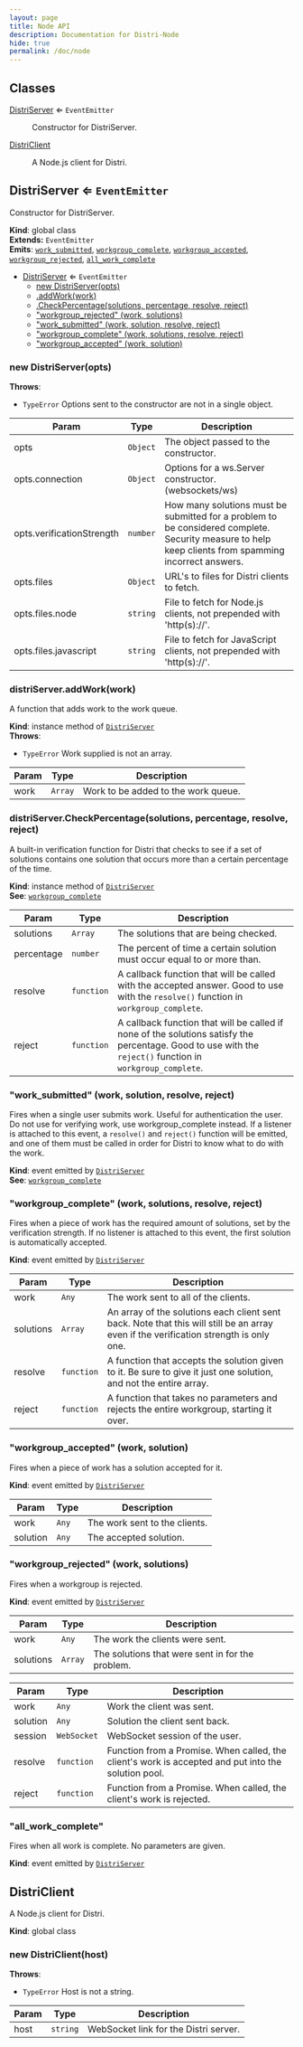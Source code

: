 ```yaml
---
layout: page
title: Node API
description: Documentation for Distri-Node
hide: true
permalink: /doc/node
---
```


## Classes

<dl>
<dt><a href="#DistriServer">DistriServer</a> ⇐ <code>EventEmitter</code></dt>
<dd><p>Constructor for DistriServer.</p>
</dd>
<dt><a href="#DistriClient">DistriClient</a></dt>
<dd><p>A Node.js client for Distri.</p>
</dd>
</dl>

<a name="DistriServer"></a>

## DistriServer ⇐ <code>EventEmitter</code>
Constructor for DistriServer.

**Kind**: global class  
**Extends:** <code>EventEmitter</code>  
**Emits**: [`work_submitted`](#DistriServer+event_work_submitted), [`workgroup_complete`](#DistriServer+event_workgroup_complete), [`workgroup_accepted`](#DistriServer+event_workgroup_accepted), [`workgroup_rejected`](#DistriServer+event_workgroup_rejected),  [`all_work_complete`](#DistriServer+event_all_work_complete)

* [DistriServer](#DistriServer) ⇐ <code>EventEmitter</code>
    * [new DistriServer(opts)](#new_DistriServer_new)
    * [.addWork(work)](#DistriServer+addWork)
    * [.CheckPercentage(solutions, percentage, resolve, reject)](#DistriServer+CheckPercentage)
    * ["workgroup_rejected" (work, solutions)](#DistriServer+event_workgroup_rejected)
    * ["work_submitted" (work, solution, resolve, reject)](#DistriServer+event_work_submitted)
    * ["workgroup_complete" (work, solutions, resolve, reject)](#DistriServer+event_workgroup_complete)
    * ["workgroup_accepted" (work, solution)](#DistriServer+event_workgroup_accepted)

<a name="new_DistriServer_new"></a>

### new DistriServer(opts)
**Throws**:

- <code>TypeError</code> Options sent to the constructor are not in a single object.


| Param | Type | Description |
| --- | --- | --- |
| opts | <code>Object</code> | The object passed to the constructor. |
| opts.connection | <code>Object</code> | Options for a ws.Server constructor. (websockets/ws) |
| opts.verificationStrength | <code>number</code> | How many solutions must be submitted for a problem to be considered complete. Security measure to help keep clients from spamming incorrect answers. |
| opts.files | <code>Object</code> | URL's to files for Distri clients to fetch. |
| opts.files.node | <code>string</code> | File to fetch for Node.js clients, not prepended with 'http(s)://'. |
| opts.files.javascript | <code>string</code> | File to fetch for JavaScript clients, not prepended with 'http(s)://'. |

<a name="DistriServer+addWork"></a>

### distriServer.addWork(work)
A function that adds work to the work queue.

**Kind**: instance method of [`DistriServer`](#DistriServer)  
**Throws**:

- <code>TypeError</code> Work supplied is not an array.


| Param | Type | Description |
| --- | --- | --- |
| work | <code>Array</code> | Work to be added to the work queue. |

<a name="DistriServer+CheckPercentage"></a>

### distriServer.CheckPercentage(solutions, percentage, resolve, reject)
A built-in verification function for Distri that checks to see if a set of solutions contains one solution that occurs more than a certain percentage of the time.

**Kind**: instance method of [`DistriServer`](#DistriServer)  
**See**: [`workgroup_complete`](#DistriServer+event_workgroup_complete)  

| Param | Type | Description |
| --- | --- | --- |
| solutions | <code>Array</code> | The solutions that are being checked. |
| percentage | <code>number</code> | The percent of time a certain solution must occur equal to or more than. |
| resolve | <code>function</code> | A callback function that will be called with the accepted answer. Good to use with the `resolve()` function in `workgroup_complete`. 
| reject | <code>function</code> | A callback function that will be called if none of the solutions satisfy the percentage. Good to use with the `reject()` function in `workgroup_complete`. |

<a name="DistriServer+event_work_submitted"></a>

### "work_submitted" (work, solution, resolve, reject)
Fires when a single user submits work. Useful for authentication the user. Do not use for verifying work, use workgroup_complete instead. If a listener is attached to this event, a `resolve()` and `reject()` function will be emitted, and one of them must be called in order for Distri to know what to do with the work.

**Kind**: event emitted by [`DistriServer`](#DistriServer)  
**See**: [`workgroup_complete`](#DistriServer+event_workgroup_complete)

<a name="DistriServer+event_workgroup_complete"></a>

### "workgroup_complete" (work, solutions, resolve, reject)
Fires when a piece of work has the required amount of solutions, set by the verification strength. If no listener is attached to this event, the first solution is automatically accepted.

**Kind**: event emitted by [`DistriServer`](#DistriServer)  

| Param | Type | Description |
| --- | --- | --- |
| work | <code>Any</code> | The work sent to all of the clients. |
| solutions | <code>Array</code> | An array of the solutions each client sent back. Note that this will still be an array even if the verification strength is only one. |
| resolve | <code>function</code> | A function that accepts the solution given to it. Be sure to give it just one solution, and not the entire array. |
| reject | <code>function</code> | A function that takes no parameters and rejects the entire workgroup, starting it over. |

<a name="DistriServer+event_workgroup_accepted"></a>

### "workgroup_accepted" (work, solution)
Fires when a piece of work has a solution accepted for it.

**Kind**: event emitted by [`DistriServer`](#DistriServer)  

| Param | Type | Description |
| --- | --- | --- |
| work | <code>Any</code> | The work sent to the clients. |
| solution | <code>Any</code> | The accepted solution. |

<a name="DistriServer+event_workgroup_rejected"></a>

### "workgroup_rejected" (work, solutions)
Fires when a workgroup is rejected.

**Kind**: event emitted by [`DistriServer`](#DistriServer)  

| Param | Type | Description |
| --- | --- | --- |
| work | <code>Any</code> | The work the clients were sent. |
| solutions | <code>Array</code> | The solutions that were sent in for the problem. |
 

| Param | Type | Description |
| --- | --- | --- |
| work | <code>Any</code> | Work the client was sent. |
| solution | <code>Any</code> | Solution the client sent back. |
| session | <code>WebSocket</code> | WebSocket session of the user. |
| resolve | <code>function</code> | Function from a Promise. When called, the client's work is accepted and put into the solution pool. |
| reject | <code>function</code> | Function from a Promise. When called, the client's work is rejected. |

<a name="DistriServer+event_all_work_complete"></a>

### "all_work_complete"
Fires when all work is complete. No parameters are given.

**Kind**: event emitted by [`DistriServer`](#DistriServer) 

<a name="DistriClient"></a>

## DistriClient
A Node.js client for Distri.

**Kind**: global class  
<a name="new_DistriClient_new"></a>

### new DistriClient(host)
**Throws**:

- <code>TypeError</code> Host is not a string.


| Param | Type | Description |
| --- | --- | --- |
| host | <code>string</code> | WebSocket link for the Distri server. |

